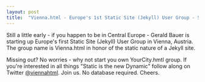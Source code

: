```yaml
---
layout: post
title:  "Vienna.html - Europe's 1st Static Site (Jekyll) User Group - Start Your Own City.html"
---
```


Still a little early - if you happen to be in Central Europe - 
Gerald Bauer is starting up Europe's first Static Site (Jekyll) User Group in Vienna, Austria. 
The group name is Vienna.html in honor of the static nature of a Jekyll site.

Missing out? No worries - why not start you own YourCity.hmtl group. 
If you're interested in all things "Static is the new Dynamic"
follow along on Twitter [@viennahtml](https://twitter.com/viennahtml). Join us. No database required. Cheers.
